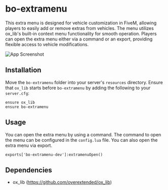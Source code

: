 # bo-extramenu

This extra menu is designed for vehicle customization in FiveM, allowing players to easily add or remove extras from vehicles. The menu utilizes ox_lib's built-in context menu functionality for smooth operation. Players can open the extra menu either via a command or an export, providing flexible access to vehicle modifications.

![App Screenshot](https://cdn.discordapp.com/attachments/1261468678717964358/1304959174039437342/image.png?ex=67314970&is=672ff7f0&hm=d848a9c666ebde1d95d41a555145df5b1f0d2d778fee0250344cdcbaad7ef03b&)
## Installation

Move the `bo-extramenu` folder into your server's `resources` directory. Ensure that `ox_lib` starts before `bo-extramenu` by adding the following to your `server.cfg`:

```
ensure ox_lib
ensure bo-extramenu
```

## Usage

You can open the extra menu by using a command. The command to open the menu can be configured in the `config.lua` file. You can also open the extra menu via export. 

```
exports['bo-extramenu-dev']:extramenuOpen()
```

## Dependencies

- ox_lib (https://github.com/overextended/ox_lib)
